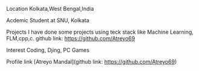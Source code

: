 Location
Kolkata,West Bengal,India

Acdemic
Student at SNU, Kolkata 

Projects
I have done some projects using teck stack like Machine Learning, FLM,cpp,c.
github link: https://github.com/Atreyo69

Interest
Coding, Djing, PC Games 

Profile link
[Atreyo Mandal](github link: https://github.com/Atreyo69)